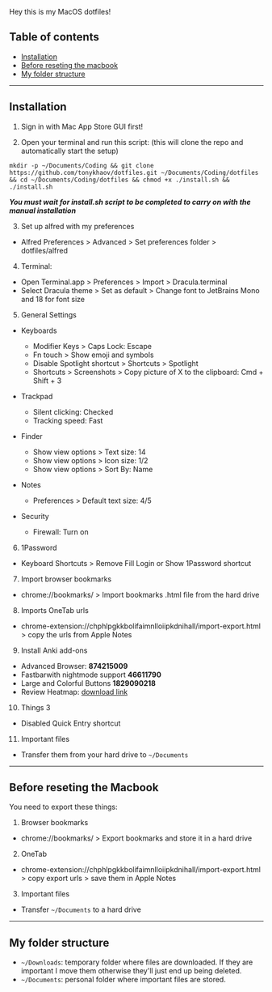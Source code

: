 Hey this is my MacOS dotfiles!

## Table of contents

- [Installation](#installation)
- [Before reseting the macbook](#before-reseting-the-macbook)
- [My folder structure](#my-folder-structure)

---

## Installation

1. Sign in with Mac App Store GUI first!

2. Open your terminal and run this script: (this will clone the repo and
   automatically start the setup)

```
mkdir -p ~/Documents/Coding && git clone https://github.com/tonykhaov/dotfiles.git ~/Documents/Coding/dotfiles && cd ~/Documents/Coding/dotfiles && chmod +x ./install.sh && ./install.sh
```

**_You must wait for install.sh script to be completed to carry on with the
manual installation_**

3. Set up alfred with my preferences

- Alfred Preferences > Advanced > Set preferences folder > dotfiles/alfred

4. Terminal:

- Open Terminal.app > Preferences > Import > Dracula.terminal
- Select Dracula theme > Set as default > Change font to JetBrains Mono and 18
  for font size

5. General Settings

- Keyboards

  - Modifier Keys > Caps Lock: Escape
  - Fn touch > Show emoji and symbols
  - Disable Spotlight shortcut > Shortcuts > Spotlight
  - Shortcuts > Screenshots > Copy picture of X to the clipboard: Cmd + Shift +
    3

- Trackpad

  - Silent clicking: Checked
  - Tracking speed: Fast

- Finder

  - Show view options > Text size: 14
  - Show view options > Icon size: 1/2
  - Show view options > Sort By: Name

- Notes

  - Preferences > Default text size: 4/5

- Security
  - Firewall: Turn on

6. 1Password

- Keyboard Shortcuts > Remove Fill Login or Show 1Password shortcut

7. Import browser bookmarks

- chrome://bookmarks/ > Import bookmarks .html file from the hard drive

8. Imports OneTab urls

- chrome-extension://chphlpgkkbolifaimnlloiipkdnihall/import-export.html > copy
  the urls from Apple Notes

9. Install Anki add-ons

- Advanced Browser: **874215009**
- Fastbarwith nightmode support **46611790**
- Large and Colorful Buttons **1829090218**
- Review Heatmap:
  [download link](https://github.com/glutanimate/review-heatmap/releases)

10. Things 3

- Disabled Quick Entry shortcut

11. Important files

- Transfer them from your hard drive to `~/Documents`

---

## Before reseting the Macbook

You need to export these things:

1. Browser bookmarks

- chrome://bookmarks/ > Export bookmarks and store it in a hard drive

2. OneTab

- chrome-extension://chphlpgkkbolifaimnlloiipkdnihall/import-export.html > copy
  export urls > save them in Apple Notes

3. Important files

- Transfer `~/Documents` to a hard drive

---

## My folder structure

- `~/Downloads`: temporary folder where files are downloaded. If they are
  important I move them otherwise they'll just end up being deleted.
- `~/Documents`: personal folder where important files are stored.
